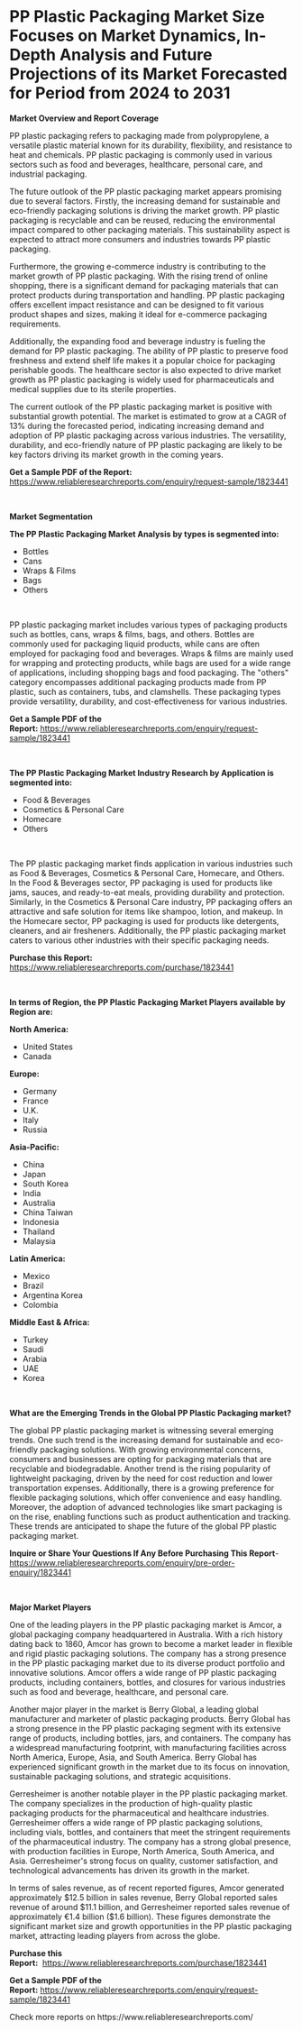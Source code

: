 <p><h1>PP Plastic Packaging Market Size Focuses on Market Dynamics, In-Depth Analysis and Future Projections of its Market Forecasted for Period from 2024 to 2031</h1></p><p><strong>Market Overview and Report Coverage</strong></p>
<p><p>PP plastic packaging refers to packaging made from polypropylene, a versatile plastic material known for its durability, flexibility, and resistance to heat and chemicals. PP plastic packaging is commonly used in various sectors such as food and beverages, healthcare, personal care, and industrial packaging.</p><p>The future outlook of the PP plastic packaging market appears promising due to several factors. Firstly, the increasing demand for sustainable and eco-friendly packaging solutions is driving the market growth. PP plastic packaging is recyclable and can be reused, reducing the environmental impact compared to other packaging materials. This sustainability aspect is expected to attract more consumers and industries towards PP plastic packaging.</p><p>Furthermore, the growing e-commerce industry is contributing to the market growth of PP plastic packaging. With the rising trend of online shopping, there is a significant demand for packaging materials that can protect products during transportation and handling. PP plastic packaging offers excellent impact resistance and can be designed to fit various product shapes and sizes, making it ideal for e-commerce packaging requirements.</p><p>Additionally, the expanding food and beverage industry is fueling the demand for PP plastic packaging. The ability of PP plastic to preserve food freshness and extend shelf life makes it a popular choice for packaging perishable goods. The healthcare sector is also expected to drive market growth as PP plastic packaging is widely used for pharmaceuticals and medical supplies due to its sterile properties.</p><p>The current outlook of the PP plastic packaging market is positive with substantial growth potential. The market is estimated to grow at a CAGR of 13% during the forecasted period, indicating increasing demand and adoption of PP plastic packaging across various industries. The versatility, durability, and eco-friendly nature of PP plastic packaging are likely to be key factors driving its market growth in the coming years.</p></p>
<p><strong>Get a Sample PDF of the Report:</strong> <a href="https://www.reliableresearchreports.com/enquiry/request-sample/1823441">https://www.reliableresearchreports.com/enquiry/request-sample/1823441</a></p>
<p>&nbsp;</p>
<p><strong>Market Segmentation</strong></p>
<p><strong>The PP Plastic Packaging Market Analysis by types is segmented into:</strong></p>
<p><ul><li>Bottles</li><li>Cans</li><li>Wraps & Films</li><li>Bags</li><li>Others</li></ul></p>
<p>&nbsp;</p>
<p><p>PP plastic packaging market includes various types of packaging products such as bottles, cans, wraps & films, bags, and others. Bottles are commonly used for packaging liquid products, while cans are often employed for packaging food and beverages. Wraps & films are mainly used for wrapping and protecting products, while bags are used for a wide range of applications, including shopping bags and food packaging. The "others" category encompasses additional packaging products made from PP plastic, such as containers, tubs, and clamshells. These packaging types provide versatility, durability, and cost-effectiveness for various industries.</p></p>
<p><strong>Get a Sample PDF of the Report:</strong>&nbsp;<a href="https://www.reliableresearchreports.com/enquiry/request-sample/1823441">https://www.reliableresearchreports.com/enquiry/request-sample/1823441</a></p>
<p>&nbsp;</p>
<p><strong>The PP Plastic Packaging Market Industry Research by Application is segmented into:</strong></p>
<p><ul><li>Food & Beverages</li><li>Cosmetics & Personal Care</li><li>Homecare</li><li>Others</li></ul></p>
<p>&nbsp;</p>
<p><p>The PP plastic packaging market finds application in various industries such as Food & Beverages, Cosmetics & Personal Care, Homecare, and Others. In the Food & Beverages sector, PP packaging is used for products like jams, sauces, and ready-to-eat meals, providing durability and protection. Similarly, in the Cosmetics & Personal Care industry, PP packaging offers an attractive and safe solution for items like shampoo, lotion, and makeup. In the Homecare sector, PP packaging is used for products like detergents, cleaners, and air fresheners. Additionally, the PP plastic packaging market caters to various other industries with their specific packaging needs.</p></p>
<p><strong>Purchase this Report:</strong>&nbsp; <a href="https://www.reliableresearchreports.com/purchase/1823441">https://www.reliableresearchreports.com/purchase/1823441</a></p>
<p>&nbsp;</p>
<p><strong>In terms of Region, the PP Plastic Packaging Market Players available by Region are:</strong></p>
<p>
    <p> <strong> North America: </strong>
        <ul>
            <li>United States</li>
            <li>Canada</li>
        </ul>
        </p> 
    <p> <strong> Europe: </strong>
        <ul>
            <li>Germany</li>
            <li>France</li>
            <li>U.K.</li>
            <li>Italy</li>
            <li>Russia</li>
        </ul>
        </p> 
    <p> <strong> Asia-Pacific: </strong>
        <ul>
            <li>China</li>
            <li>Japan</li>
            <li>South Korea</li>
            <li>India</li>
            <li>Australia</li>
            <li>China Taiwan</li>
            <li>Indonesia</li>
            <li>Thailand</li>
            <li>Malaysia</li>
        </ul>
        </p> 
    <p> <strong> Latin America: </strong>
        <ul>
            <li>Mexico</li>
            <li>Brazil</li>
            <li>Argentina Korea</li>
            <li>Colombia</li>
        </ul>
        </p> 
    <p> <strong> Middle East & Africa: </strong>
        <ul>
            <li>Turkey</li>
            <li>Saudi</li>
            <li>Arabia</li>
            <li>UAE</li>
            <li>Korea</li>
        </ul>
    </p>
    </p>
<p>&nbsp;</p>
<p><strong>What are the Emerging Trends in the Global PP Plastic Packaging market?</strong></p>
<p><p>The global PP plastic packaging market is witnessing several emerging trends. One such trend is the increasing demand for sustainable and eco-friendly packaging solutions. With growing environmental concerns, consumers and businesses are opting for packaging materials that are recyclable and biodegradable. Another trend is the rising popularity of lightweight packaging, driven by the need for cost reduction and lower transportation expenses. Additionally, there is a growing preference for flexible packaging solutions, which offer convenience and easy handling. Moreover, the adoption of advanced technologies like smart packaging is on the rise, enabling functions such as product authentication and tracking. These trends are anticipated to shape the future of the global PP plastic packaging market.</p></p>
<p><strong>Inquire or Share Your Questions If Any Before Purchasing This Report</strong>- <a href="https://www.reliableresearchreports.com/enquiry/pre-order-enquiry/1823441">https://www.reliableresearchreports.com/enquiry/pre-order-enquiry/1823441</a></p>
<p>&nbsp;</p>
<p><strong>Major Market Players</strong></p>
<p><p>One of the leading players in the PP plastic packaging market is Amcor, a global packaging company headquartered in Australia. With a rich history dating back to 1860, Amcor has grown to become a market leader in flexible and rigid plastic packaging solutions. The company has a strong presence in the PP plastic packaging market due to its diverse product portfolio and innovative solutions. Amcor offers a wide range of PP plastic packaging products, including containers, bottles, and closures for various industries such as food and beverage, healthcare, and personal care.</p><p>Another major player in the market is Berry Global, a leading global manufacturer and marketer of plastic packaging products. Berry Global has a strong presence in the PP plastic packaging segment with its extensive range of products, including bottles, jars, and containers. The company has a widespread manufacturing footprint, with manufacturing facilities across North America, Europe, Asia, and South America. Berry Global has experienced significant growth in the market due to its focus on innovation, sustainable packaging solutions, and strategic acquisitions.</p><p>Gerresheimer is another notable player in the PP plastic packaging market. The company specializes in the production of high-quality plastic packaging products for the pharmaceutical and healthcare industries. Gerresheimer offers a wide range of PP plastic packaging solutions, including vials, bottles, and containers that meet the stringent requirements of the pharmaceutical industry. The company has a strong global presence, with production facilities in Europe, North America, South America, and Asia. Gerresheimer's strong focus on quality, customer satisfaction, and technological advancements has driven its growth in the market.</p><p>In terms of sales revenue, as of recent reported figures, Amcor generated approximately $12.5 billion in sales revenue, Berry Global reported sales revenue of around $11.1 billion, and Gerresheimer reported sales revenue of approximately €1.4 billion ($1.6 billion). These figures demonstrate the significant market size and growth opportunities in the PP plastic packaging market, attracting leading players from across the globe.</p></p>
<p><strong>Purchase this Report:</strong>&nbsp;&nbsp;<a href="https://www.reliableresearchreports.com/purchase/1823441">https://www.reliableresearchreports.com/purchase/1823441</a></p>
<p></p>
<p><strong>Get a Sample PDF of the Report:</strong>&nbsp;<a href="https://www.reliableresearchreports.com/enquiry/request-sample/1823441">https://www.reliableresearchreports.com/enquiry/request-sample/1823441</a></p>
<p>Check more reports on https://www.reliableresearchreports.com/</p>